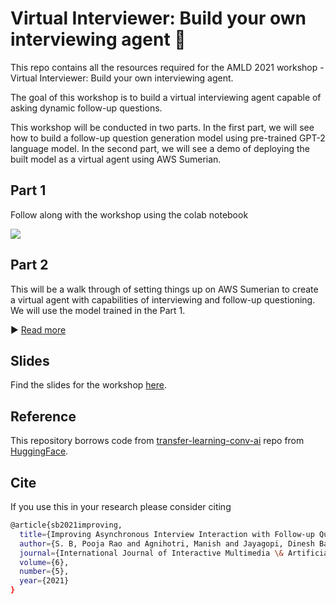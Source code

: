 # Virtual Interviewer: Build your own interviewing agent 🤖
This repo contains all the resources required for the AMLD 2021 workshop - Virtual Interviewer: Build your own interviewing agent.

The goal of this workshop is to build a virtual interviewing agent capable of asking dynamic follow-up questions. 

This workshop will be conducted in two parts. In the first part, we will see how to build a follow-up question generation model using pre-trained GPT-2 language model. In the second part, we will see a demo of deploying the built model as a virtual agent using AWS Sumerian.

## Part 1
Follow along with the workshop using the colab notebook

[![](https://colab.research.google.com/assets/colab-badge.svg)](https://tinyurl.com/yfunb7t2)

## Part 2
This will be a walk through of setting things up on AWS Sumerian to create a virtual agent with capabilities of interviewing and follow-up questioning. We will use the model trained in the Part 1.

:arrow_forward: [Read more](part-2/) 


## Slides
Find the slides for the workshop [here](https://tinyurl.com/y6d3cptx).

## Reference
This repository borrows code from [transfer-learning-conv-ai](https://github.com/huggingface/transfer-learning-conv-ai) repo from [HuggingFace](https://huggingface.co/).

## Cite
If you use this in your research please consider citing
```bash
@article{sb2021improving,
  title={Improving Asynchronous Interview Interaction with Follow-up Question Generation.},
  author={S. B, Pooja Rao and Agnihotri, Manish and Jayagopi, Dinesh Babu},
  journal={International Journal of Interactive Multimedia \& Artificial Intelligence},
  volume={6},
  number={5},
  year={2021}
}
```